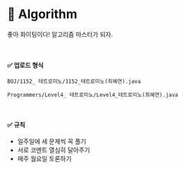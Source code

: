 # :bell: Algorithm

좋아 화이팅이다! 알고리즘 마스터가 되자.

<br>

#### :white_check_mark: 업로드 형식

`BOJ/1152_ 테트로미노/1152_테트로미노(최혜연).java`

`Programmers/Level4_ 테트로미노/Level4_테트로미노(최혜연).java`

<br>

#### :white_check_mark: 규칙

+ 일주일에 세 문제씩 꼭 풀기
+ 서로 코멘트 열심히 달아주기
+ 매주 월요일 토론하기

<br>

